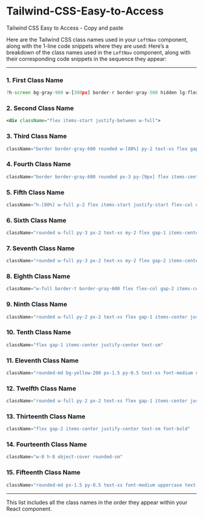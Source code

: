 # Tailwind-CSS-Easy-to-Access
Tailwind CSS Easy to Access - Copy and paste

Here are the Tailwind CSS class names used in your `LeftNav` component, along with the 1-line code snippets where they are used:
Here’s a breakdown of the class names used in the `LeftNav` component, along with their corresponding code snippets in the sequence they appear:

---

### 1. First Class Name
```jsx
?h-screen bg-gray-900 w-[300px] border-r border-gray-500 hidden lg:flex items-center justify-between p-2 text-white flex-col translate-x-0
```

### 2. Second Class Name
```jsx
<div className="flex items-start justify-between w-full">
```

### 3. Third Class Name
```jsx
className="border border-gray-600 rounded w-[80%] py-2 text-xs flex gap-1 items-center justify-center cursor-pointer"
```

### 4. Fourth Class Name
```jsx
className="border border-gray-600 rounded px-3 py-[9px] flex items-center justify-center cursor-pointer"
```

### 5. Fifth Class Name
```jsx
className="h-[80%] w-full p-2 flex items-start justify-start flex-col overflow-hidden overflow-y-auto text-sm scroll my-2"
```

### 6. Sixth Class Name
```jsx
className="rounded w-full py-3 px-2 text-xs my-2 flex gap-1 items-center justify-between cursor-pointer hover:bg-gray-800 transition-all duration-300 overflow-hidden truncate whitespace-nowrap"
```

### 7. Seventh Class Name
```jsx
className="rounded w-full py-3 px-2 text-xs my-2 flex gap-2 items-center justify-between cursor-pointer hover:bg-gray-800 transition-all duration-300 overflow-hidden truncate whitespace-nowrap"
```

### 8. Eighth Class Name
```jsx
className="w-full border-t border-gray-600 flex flex-col gap-2 items-center justify-center p-2"
```

### 9. Ninth Class Name
```jsx
className="rounded w-full py-2 px-2 text-xs flex gap-1 items-center justify-between cursor-pointer hover:bg-gray-800 transition-all duration-300"
```

### 10. Tenth Class Name
```jsx
className="flex gap-1 items-center justify-center text-sm"
```

### 11. Eleventh Class Name
```jsx
className="rounded-md bg-yellow-200 px-1.5 py-0.5 text-xs font-medium uppercase text-gray-800"
```

### 12. Twelfth Class Name
```jsx
className="rounded w-full py-2 px-2 text-xs flex gap-1 items-center justify-between cursor-pointer hover:bg-gray-800 transition-all duration-300"
```

### 13. Thirteenth Class Name
```jsx
className="flex gap-2 items-center justify-center text-sm font-bold"
```

### 14. Fourteenth Class Name
```jsx
className="w-8 h-8 object-cover rounded-sm"
```

### 15. Fifteenth Class Name
```jsx
className="rounded-md px-1.5 py-0.5 text-xs font-medium uppercase text-gray-500"
```

--- 

This list includes all the class names in the order they appear within your React component.
